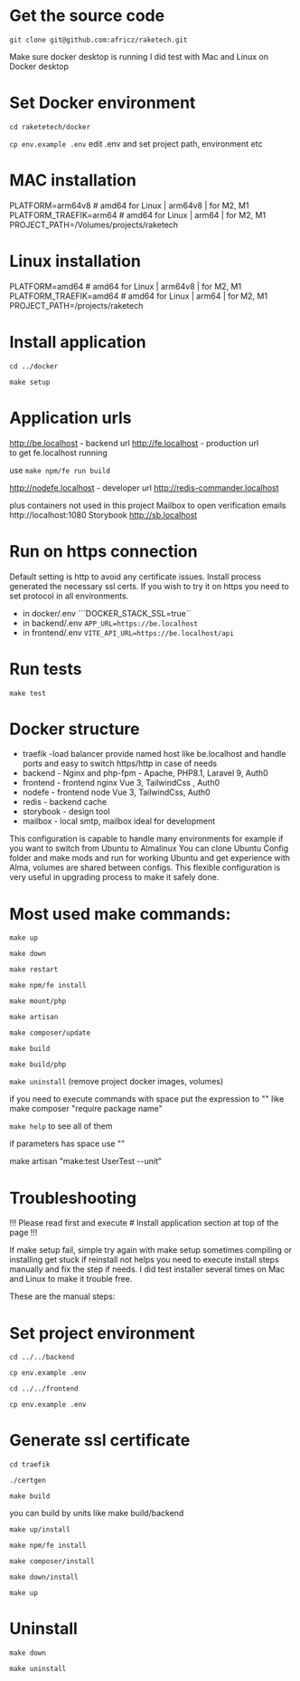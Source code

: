 # Get the source code
``git clone git@github.com:africz/raketech.git``

Make sure docker desktop is running
I did test with Mac and Linux on Docker desktop

# Set Docker environment
```cd raketetech/docker```

```cp env.example .env```
edit .env and set project path, environment etc

# MAC installation
PLATFORM=arm64v8 # amd64 for Linux | arm64v8 | for M2, M1
PLATFORM_TRAEFIK=arm64 # amd64 for Linux | arm64 | for M2, M1
PROJECT_PATH=/Volumes/projects/raketech

# Linux installation
PLATFORM=amd64 # amd64 for Linux | arm64v8 | for M2, M1
PLATFORM_TRAEFIK=amd64 # amd64 for Linux | arm64 | for M2, M1
PROJECT_PATH=/projects/raketech


# Install application 
```cd ../docker```

```make setup```

# Application urls

http://be.localhost     - backend url
http://fe.localhost     - production url  
to get fe.localhost running

use ```make npm/fe run build```

http://nodefe.localhost - developer url
http://redis-commander.localhost



plus containers not used in this project
Mailbox to open verification emails
http://localhost:1080
Storybook
http://sb.localhost 


# Run on https connection

Default setting is http to avoid any certificate issues. 
Install process generated the necessary ssl certs.
If you wish to try it on https you need to set protocol in all 
environments.

- in docker/.env 
```DOCKER_STACK_SSL=true``
- in backend/.env
```APP_URL=https://be.localhost```
- in frontend/.env
```VITE_API_URL=https://be.localhost/api```


# Run tests

```make test```

# Docker structure

- traefik       -load balancer provide named host like be.localhost and handle ports
                  and easy to switch https/http in case of needs
- backend       - Nginx and php-fpm - Apache, PHP8.1, Laravel 9, Auth0
- frontend      - frontend nginx Vue 3, TailwindCss , Auth0
- nodefe        - frontend node Vue 3, TailwindCss, Auth0
- redis         - backend cache
- storybook     - design tool   
- mailbox       - local smtp, mailbox ideal for development 

This configuration is capable to handle many environments
for example if you want to switch from Ubuntu to Almalinux 
You can clone Ubuntu Config folder and make mods and run for working 
Ubuntu and get experience with Alma, volumes are shared between configs.
This flexible configuration is very useful in upgrading process to make it safely done.

# Most used make commands:

```make up```

```make down```

```make restart```

```make npm/fe install```

```make mount/php```

```make artisan```

```make composer/update```

```make build```

```make build/php```

```make uninstall``` (remove project docker images, volumes)

if you need to execute commands with space put the expression to ""
like make composer "require package name"

```make help``` to see all of them

if parameters has space use ""

make artisan "make:test UserTest --unit"



# Troubleshooting

!!! Please read first and execute # Install application section at top of the page !!!

If make setup fail, simple try again with make setup
sometimes compiling or installing get stuck
if reinstall not helps you need to execute install steps
manually and fix the step if needs.
I did test installer several times on Mac and Linux to make it
trouble free.

These are the manual steps:

# Set project environment
```cd ../../backend```

```cp env.example .env```

```cd ../../frontend```

```cp env.example .env```

# Generate ssl certificate
```cd traefik```

```./certgen```


```make build```

you can build by units 
like make build/backend

```make up/install```

```make npm/fe install```

```make composer/install```

```make down/install```

```make up```

# Uninstall

```make down```

```make uninstall```

